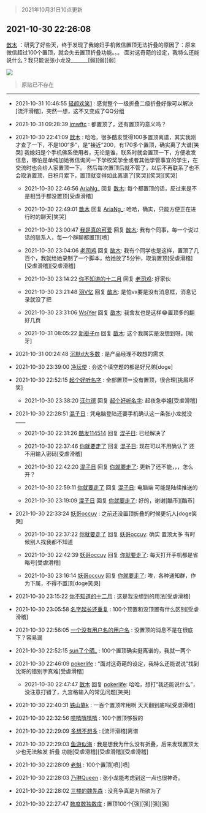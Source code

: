 > 2021年10月31日10点更新
<link rel="stylesheet" href="https://cdn.jsdelivr.net/gh/taotie6/sampleJSON@main/css/photo_show.css">
<meta name="referrer" content="no-referrer" />


 ## 2021-10-30 22:26:08 

 [㪚木](https://www.coolapk.com/feed/31081518?shareKey=MDY0NWRlMWE2NzgzNjE3ZDVlMjA~) ：研究了好些天，终于发现了我媳妇手机微信置顶无法折叠的原因了：原来微信超过100个置顶，就会失去置顶折叠功能。。。
面对这奇葩的设定，我特么还能说什么？我只能说张小龙没_______[弱][弱][弱] 

<div class="album">
<img class="img-item" src="http://image.coolapk.com/feed/2021/0604/09/3142203_cc75c90b_1482_4911@300x300.gif" />
</div>

> 原贴已不存在 

 ------- 

- 2021-10-31 10:46:55 [轻颜欢笑1](uid=590409) : 感觉整个一级折叠二级折叠好像可以解决[流汗滑稽]，突然一想，这不又变成了QQ分组 

- 2021-10-31 09:28:39 [imwftc](uid=4151693) : 都置顶了，还有置顶的意义吗？ 

- 2021-10-30 22:41:09 [㪚木](uid=1081091) : 哈哈，很多酷友觉得100多置顶离谱，其实我刚才查了一下，不是100“多”，是“接近”200，有170多个置顶，确实离了大谱[笑哭]
我媳妇是个手机佛系使用者，无论是谁，联系时就会置顶一下，方便收发信息，哪怕是单纯加她微信询问一下学校奖学金或者其他学管事宜的学生<!--break-->，在交流时也会给人家置顶一下。
然后每次置顶后就不管了，以后不再联系了也不会取消置顶，日积月累下，置顶就变得如此离谱了[笑哭][笑哭][笑哭] 

    - 2021-10-30 22:46:56 [AriaNg_](uid=3504887) 回复 [㪚木](uid=1081091): 每个都置顶的话，反过来是不是相当于都没置顶[受虐滑稽] 

    - 2021-10-30 22:49:01 [㪚木](uid=1081091) 回复 [AriaNg_](uid=3504887): 哈哈，确实，只能方便正在进行时的聊天[笑哭] 

    - 2021-10-30 23:00:47 [我是真的可爱](uid=731138) 回复 [㪚木](uid=1081091): 我有个同事，每一个说过话的联系人，每一个群聊都置顶[喷] 

    - 2021-10-30 23:04:06 [老司鸡](uid=648621) 回复 [㪚木](uid=1081091): 我有个同学也是这样，置顶了几百个，我就给她录制了一个脚本，给她放了5分钟，取消置顶[受虐滑稽][受虐滑稽][受虐滑稽] 

    - 2021-10-30 23:14:22 [你不知道的十二月](uid=2611182) 回复 [老司鸡](uid=648621): 好家伙 

    - 2021-10-30 23:21:48 [羽V忆](uid=1291531) 回复 [㪚木](uid=1081091): 是怕vx要是没有消息框，消息记录就没了把 

    - 2021-10-30 23:31:06 [WsiYer](uid=3832235) 回复 [㪚木](uid=1081091): 我舍友也是这样😂置顶多的翻好几页 

    - 2021-10-31 08:05:22 [新褂子m](uid=913624) 回复 [㪚木](uid=1081091): 这个我属实是没想到呀。[呲牙] 

- 2021-10-31 00:24:48 [沉默d大多数](uid=3441191) : 是产品经理不敢想的需求 

- 2021-10-30 23:39:00 [净坛使](uid=1518317) : 会这个填空题的都是好兄弟[doge] 

- 2021-10-30 22:52:15 [起个好听名字](uid=1176198) : 全部置顶＝没有置顶，很合理[挑眉坏笑] 

    - 2021-10-30 23:38:20 [汪尔德](uid=1595236) 回复 [起个好听名字](uid=1176198): 起夜急李姐[受虐滑稽] 

- 2021-10-30 22:28:51 [混子日](uid=1878276) : 凭电脑登陆还要手机确认这一条张小龙就没____ 

    - 2021-10-30 22:31:26 [酷发114514](uid=4321323) 回复 [混子日](uid=1878276): 已经解决了 

    - 2021-10-30 22:37:46 [你就要走了](uid=3251026) 回复 [混子日](uid=1878276): 现在可以不用确认了 还不用输入密码[受虐滑稽] 

    - 2021-10-30 22:42:20 [混子日](uid=1878276) 回复 [你就要走了](uid=3251026): 更新了还不能，，，怎么开？ 

    - 2021-10-30 22:59:11 [你就要走了](uid=3251026) 回复 [混子日](uid=1878276): 电脑端 可能是陆续推送的 

    - 2021-10-30 23:19:09 [混子日](uid=1878276) 回复 [你就要走了](uid=3251026): 好的，谢谢[酷币][酷币] 

- 2021-10-30 22:33:24 [妖哥occuy](uid=1388591) : 之前还没置顶折叠的时候更坑人[doge笑哭] 

    - 2021-10-30 22:37:22 [你就要走了](uid=3251026) 回复 [妖哥occuy](uid=1388591): 确实 置顶太多 有时候别人找我都不知道 

    - 2021-10-30 22:42:39 [妖哥occuy](uid=1388591) 回复 [你就要走了](uid=3251026): 每天打开手机都是省略号[受虐滑稽] 

    - 2021-10-30 23:16:14 [妖哥occuy](uid=1388591) 回复 [你就要走了](uid=3251026): 唉，各种通知群，作为下属，不得不置顶[doge笑哭] 

- 2021-10-30 23:15:22 [你不知道的十二月](uid=2611182) : 这是我没想到的用法[受虐滑稽] 

- 2021-10-30 23:05:58 [名字起长还重复](uid=485854) : 100个顶置和没顶置有什么区别[受虐滑稽] 

- 2021-10-30 22:56:05 [一个没有用户名的用户名](uid=1314924) : 没置顶的消息不是在很底下？容易漏 

- 2021-10-30 22:52:15 [sun了个晒_](uid=1641136) : 100个置顶确实挺离谱的，我就一两个 

- 2021-10-30 22:46:09 [pokerlife](uid=575409) : “面对这奇葩的设定，我特么还能说说”找到沈哥的错别字真难[受虐滑稽] 

    - 2021-10-30 22:47:47 [㪚木](uid=1081091) 回复 [pokerlife](uid=575409): 哈哈，想打“我还能说什么”，没注意打错了，九宫格输入的常见问题[笑哭] 

- 2021-10-30 22:40:31 [铁山靠k](uid=995322) : 一百个置顶咋用啊 天天翻到底吗[受虐滑稽] 

- 2021-10-30 22:32:56 [噫嘻嘻嘻嘻](uid=745781) : 100个置顶够狠的 

- 2021-10-30 22:29:09 [多想不想多](uid=1473521) : [流汗滑稽]离谱 

- 2021-10-30 22:29:03 [鱼游似海](uid=429592) : 我是想我为什么没有折叠，后来发现置顶太少也无法触发 折叠 功能[受虐滑稽][受虐滑稽][受虐滑稽] 

- 2021-10-30 22:28:09 [老魁](uid=1703096) : 100个置顶[喷][喷] 

- 2021-10-30 22:28:03 [乃琳Queen](uid=2370903) : 张小龙能考虑到这一点也很神奇。 

- 2021-10-30 22:28:02 [三楼的魏先森](uid=3716718) : 没竞争真是为所欲为了 

- 2021-10-30 22:27:47 [数度数独数度](uid=1649918) : 置顶100个[强][强][强][强] 

